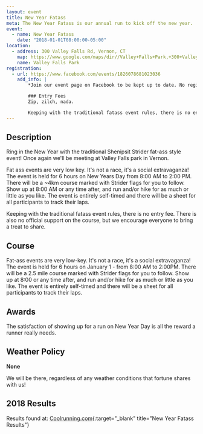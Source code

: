 ```yaml
---
layout: event
title: New Year Fatass
meta: The New Year Fatass is our annual run to kick off the new year.
event: 
  - name: New Year Fatass
    date: "2018-01-01T08:00:00-05:00"
location:
  - address: 300 Valley Falls Rd, Vernon, CT
    map: https://www.google.com/maps/dir//Valley+Falls+Park,+300+Valley+Falls+Rd,+Vernon,+CT+06066/@41.8234, -72.4433,13z
    name: Valley Falls Park
registration:
  - url: https://www.facebook.com/events/1826078681023036
    add_info: |
        *Join our event page on Facebook to be kept up to date. No registration is required - show up when you want!*

        ### Entry Fees
        Zip, zilch, nada.

        Keeping with the traditional fatass event rules, there is no entry fee. There is also no official support on the course, although there's a good chance that there will be some water, gatorade, and other goodies. **We encourage everyone to bring a treat to share.**
---
```


## Description
Ring in the New Year with the traditional Shenipsit Strider fat-ass style event! Once again we'll be meeting at Valley Falls park in Vernon.

Fat ass events are very low key. It's not a race, it's a social extravaganza! The event is held for 6 hours on New Years Day from 8:00 AM to 2:00 PM. There will be a ~4km course marked with Strider flags for you to follow. Show up at 8:00 AM or any time after, and run and/or hike for as much or little as you like. The event is entirely self-timed and there will be a sheet for all participants to track their laps.

Keeping with the traditional fatass event rules, there is no entry fee. There is also no official support on the course, but we encourage everyone to bring a treat to share.

## Course
Fat-ass events are very low-key. It's not a race, it's a social extravaganza! The event is held for 6 hours on January 1 - from 8:00 AM to 2:00PM. There will be a 2.5 mile course marked with Strider flags for you to follow. Show up at 8:00 or any time after, and run and/or hike for as much or little as you like. The event is entirely self-timed and there will be a sheet for all participants to track their laps.

## Awards
The satisfaction of showing up for a run on New Year Day is all the reward a runner really needs.

## Weather Policy
**None**

We will be there, regardless of any weather conditions that fortune shares with us!

## 2018 Results
Results found at: [Coolrunning.com](http://www.coolrunning.com/results/18/ct/Jan1_Shenip_set1.shtml){:target="_blank" title="New Year Fatass Results"}
